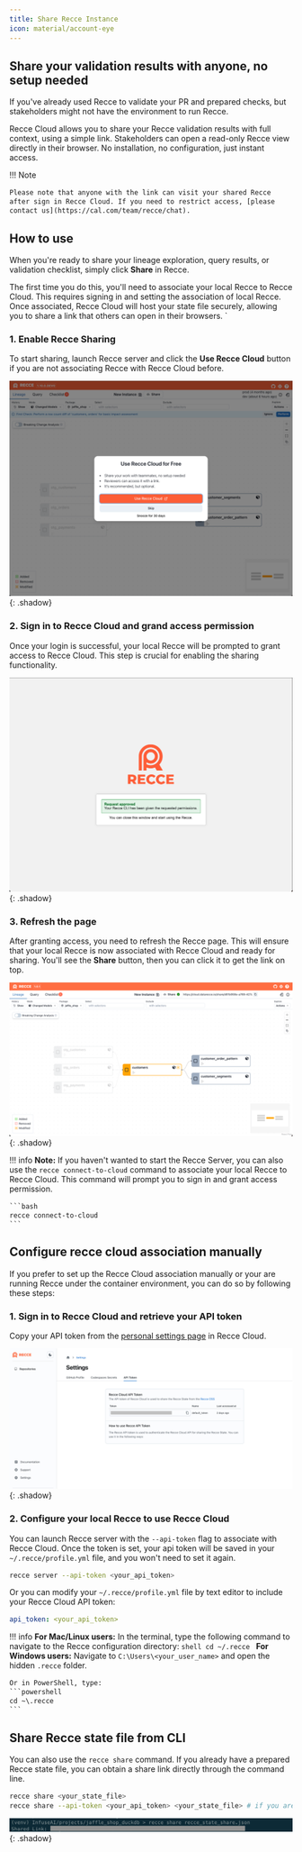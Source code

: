 ```yaml
---
title: Share Recce Instance
icon: material/account-eye
---
```


## Share your validation results with anyone, no setup needed

If you've already used Recce to validate your PR and prepared checks, but stakeholders might not have the environment to run Recce.

Recce Cloud allows you to share your Recce validation results with full context, using a simple link. Stakeholders can open a read-only Recce view directly in their browser. No installation, no configuration, just instant access.

!!! Note

    Please note that anyone with the link can visit your shared Recce after sign in Recce Cloud. If you need to restrict access, [please contact us](https://cal.com/team/recce/chat).

## How to use

When you're ready to share your lineage exploration, query results, or validation checklist, simply click **Share** in Recce.

The first time you do this, you'll need to associate your local Recce to Recce Cloud. This requires signing in and setting the association of local Recce. Once associated, Recce Cloud will host your state file securely, allowing you to share a link that others can open in their browsers.
`
### 1. Enable Recce Sharing

To start sharing, launch Recce server and click the **Use Recce Cloud** button if you are not associating Recce with Recce Cloud before.

![Recce Server](../assets/images/recce-cloud/recce-server-use-recce-cloud-for-free.png){: .shadow}

### 2. Sign in to Recce Cloud and grand access permission

Once your login is successful, your local Recce will be prompted to grant access to Recce Cloud. This step is crucial for enabling the sharing functionality.

![Request Approved](../assets/images/recce-cloud/recce-cloud-connection-request-approved.png){: .shadow}

### 3. Refresh the page
After granting access, you need to refresh the Recce page. This will ensure that your local Recce is now associated with Recce Cloud and ready for sharing. You'll see the **Share** button, then you can click it to get the link on top.

![Recce Share From Server](../assets/images/recce-cloud/recce-share-from-server-fs8.png){: .shadow}

!!! info
    **Note:** If you haven't wanted to start the Recce Server, you can also use the `recce connect-to-cloud` command to associate your local Recce to Recce Cloud. This command will prompt you to sign in and grant access permission.

    ```bash
    recce connect-to-cloud
    ```


## Configure recce cloud association manually
If you prefer to set up the Recce Cloud association manually or your are running Recce under the container environment, you can do so by following these steps:

### 1. Sign in to Recce Cloud and retrieve your API token

Copy your API token from the [personal settings page](https://cloud.reccehq.com/settings#tokens) in Recce Cloud.

![Recce API Token](../assets/images/recce-cloud/setting-page-api-token-fs8.png){: .shadow}


### 2. Configure your local Recce to use Recce Cloud
You can launch Recce server with the `--api-token` flag to associate with Recce Cloud. Once the token is set, your api token will be saved in your `~/.recce/profile.yml` file, and you won't need to set it again.

```bash
recce server --api-token <your_api_token>
```

Or you can modify your `~/.recce/profile.yml` file by text editor to include your Recce Cloud API token:

```yaml
api_token: <your_api_token>
```

!!! info
    **For Mac/Linux users:** In the terminal, type the following command to navigate to the Recce configuration directory:
    ```shell
    cd ~/.recce
    ```
    **For Windows users:** Navigate to `C:\Users\<your_user_name>` and open the hidden `.recce` folder.

    Or in PowerShell, type:
    ```powershell
    cd ~\.recce
    ```


## Share Recce state file from CLI

You can also use the `recce share` command. If you already have a prepared Recce state file, you can obtain a share link directly through the command line.
```bash
recce share <your_state_file>
recce share --api-token <your_api_token> <your_state_file> # if you are not associating Recce with Recce Cloud before
```
![Recce Share From CLI](../assets/images/recce-cloud/recce-share-from-cli.png){: .shadow}
